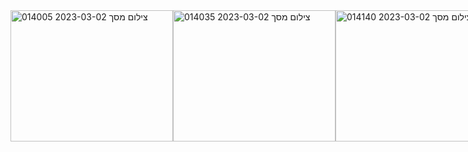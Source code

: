 
<div style="display: flex;">
<img height="210" width="260" alt="צילום מסך 2023-03-02 014005" src="https://user-images.githubusercontent.com/93730629/222293676-7797f2e0-a9d1-4734-8d62-fc571fad9f69.png">
<img  height="210" width="260" alt="צילום מסך 2023-03-02 014035" src="https://user-images.githubusercontent.com/93730629/222293679-0f1843f9-ec39-4a89-aae0-f8302a488e29.png">
<img  height="210" width="260" alt="צילום מסך 2023-03-02 014140" src="https://user-images.githubusercontent.com/93730629/222293681-9f78fed8-1038-4d3f-b398-12a08ac78c01.png">


# Card-Game
I completed a project based on the War card game using vanilla JS, HTML, and CSS, with a focus on using OOP principles and classes, as well as grid templates. I'm really proud of how it turned out, and it was a great opportunity for me to develop my skills in JS, OOP, and CSS.

First, I used HTML and CSS with a grid template to create the basic structure and design of the game, including the card deck and game board. The grid template made it easy for me to position and align the different elements on the page, giving the game a clean and organized look.

Then, I used vanilla JS to implement the game logic, creating classes for the card deck, player hands, and game flow. Using OOP principles and classes really helped me organize my code and make it more maintainable and scalable.

As the game progresses, players take turns drawing cards from the deck and comparing them to see who has the higher value. The game keeps track of the score, and the player with the most points at the end of the game wins.

Overall, I had a lot of fun working on this project, and I feel like I learned a lot about vanilla JS, OOP, and CSS. It was a great way for me to challenge myself and grow as a developer, and I'm excited to continue building on the skills I developed through this project.
